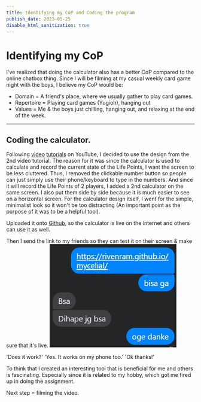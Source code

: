 ```yaml
---
title: Identifying my CoP and Coding the program
publish_date: 2023-05-25
disable_html_sanitization: true
---
```


# Identifying my CoP

I've realized that doing the calculator also has a better CoP compared to the online chatbox thing. Since I will be filming at my casual weekly card game night with the boys, I believe my CoP would be:

- Domain = A friend's place, where we usually gather to play card games.
- Repertoire = Playing card games (Yugioh), hanging out
- Values = Me & the boys just chilling, hanging out, and relaxing at the end of the week.

---

##  Coding the calculator.
 
Following [video](https://youtu.be/QS6Y0ezhyCs) [tutorials](https://youtu.be/Exo7zmvRePs) on YouTube, I decided to use the design from the 2nd video tutorial.
The reason for it was since the calculator is used to calculate and record the current state of the Life Points, I want the screen to be less cluttered. Thus, I removed the clickable number button so people can just simply use their phone/keyboard to type in the numbers. And since it will record the Life Points of 2 players, I added a 2nd calculator on the same screen. I also put them side by side because it is much easier to see on a horizontal screen.
For the calculator design itself, I went for the simple, minimalist look so it won't be too distracting (An important point as the purpose of it was to be a helpful tool).

Uploaded it onto [Github](https://rivenram.github.io/mycelial/), so the calculator is live on the internet and others can use it as well. 

Then I send the link to my friends so they can test it on their screen & make sure that it's live.
![bisaga](images/bisaga.JPG)

'Does it work?'
'Yes. It works on my phone too.'
'Ok thanks!'

To think that I created an interesting tool that is beneficial for me and others is fascinating. Especially since it is related to my hobby, which got me fired up in doing the assignment.

Next step = filming the video.